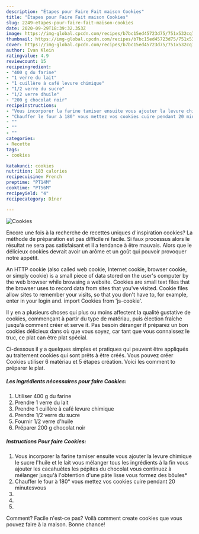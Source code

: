 ```yaml
---
description: "Étapes pour Faire Fait maison Cookies"
title: "Étapes pour Faire Fait maison Cookies"
slug: 2249-etapes-pour-faire-fait-maison-cookies
date: 2020-09-29T18:39:32.353Z
image: https://img-global.cpcdn.com/recipes/b7bc15ed45723d75/751x532cq70/cookies-photo-principale-de-la-recette.jpg
thumbnail: https://img-global.cpcdn.com/recipes/b7bc15ed45723d75/751x532cq70/cookies-photo-principale-de-la-recette.jpg
cover: https://img-global.cpcdn.com/recipes/b7bc15ed45723d75/751x532cq70/cookies-photo-principale-de-la-recette.jpg
author: Ivan Klein
ratingvalue: 4.9
reviewcount: 15
recipeingredient:
- "400 g du farine"
- "1 verre du lait"
- "1 cuillère à café levure chimique"
- "1/2 verre du sucre"
- "1/2 verre dhuile"
- "200 g chocolat noir"
recipeinstructions:
- "Vous incorporer la farine tamiser ensuite vous ajouter la levure chimique le sucre l&#39;huile et le lait vous mélanger tous les ingrédients à la fin vous ajouter les cacahuètes les pépites du chocolat vous continuez à mélanger jusqu&#39;à l&#39;obtention d&#39;une pâte lisse vous formez des bôules*"
- "Chauffer le four à 180° vous mettez vos cookies cuire pendant 20 minutesvous"
- ""
- ""
- ""
categories:
- Recette
tags:
- cookies

katakunci: cookies 
nutrition: 183 calories
recipecuisine: French
preptime: "PT14M"
cooktime: "PT56M"
recipeyield: "4"
recipecategory: Dîner

---
```



![Cookies](https://img-global.cpcdn.com/recipes/b7bc15ed45723d75/751x532cq70/cookies-photo-principale-de-la-recette.jpg)

Encore une fois à la recherche de recettes uniques d'inspiration cookies? La méthode de préparation est pas difficile ni facile. Si faux processus alors le résultat ne sera pas satisfaisant et il a tendance à être mauvais. Alors que le délicieux cookies devrait avoir un arôme et un goût qui pouvoir provoquer notre appétit.

An HTTP cookie (also called web cookie, Internet cookie, browser cookie, or simply cookie) is a small piece of data stored on the user&#39;s computer by the web browser while browsing a website. Cookies are small text files that the browser uses to record data from sites that you&#39;ve visited. Cookie files allow sites to remember your visits, so that you don&#39;t have to, for example, enter in your login and. import Cookies from &#39;js-cookie&#39;.

Il y en a plusieurs choses qui plus ou moins affectent la qualité gustative de cookies, commençant à partir du type de matériau, puis élection fraîche jusqu'à comment créer et serve it. Pas besoin déranger if préparez un bon cookies délicieux dans où que vous soyez, car tant que vous connaissez le truc, ce plat can être plat spécial.


Ci-dessous il y a quelques simples et pratiques qui peuvent être appliqués au traitement cookies qui sont prêts à être créés. Vous pouvez créer Cookies utiliser 6 matériau et 5 étapes création. Voici les comment to préparer le plat.

<!--inarticleads1-->

##### Les ingrédients nécessaires pour faire Cookies:

1. Utiliser 400 g du farine
1. Prendre 1 verre du lait
1. Prendre 1 cuillère à café levure chimique
1. Prendre 1/2 verre du sucre
1. Fournir 1/2 verre d&#39;huile
1. Préparer 200 g chocolat noir




<!--inarticleads2-->

##### Instructions Pour faire Cookies:

1. Vous incorporer la farine tamiser ensuite vous ajouter la levure chimique le sucre l&#39;huile et le lait vous mélanger tous les ingrédients à la fin vous ajouter les cacahuètes les pépites du chocolat vous continuez à mélanger jusqu&#39;à l&#39;obtention d&#39;une pâte lisse vous formez des bôules*
1. Chauffer le four à 180° vous mettez vos cookies cuire pendant 20 minutesvous
1. 
1. 
1. 





Comment? Facile n'est-ce pas? Voilà comment create cookies que vous pouvez faire à la maison. Bonne chance!
